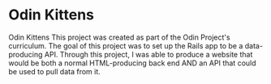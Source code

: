 # Odin Kittens

Odin Kittens
This project was created as part of the Odin Project's curriculum. 
The goal of this project was to set up the Rails app to be a data-producing 
API. Through this project, I was able to produce a website that would be 
both a normal HTML-producing back end AND an API that could be used to 
pull data from it.